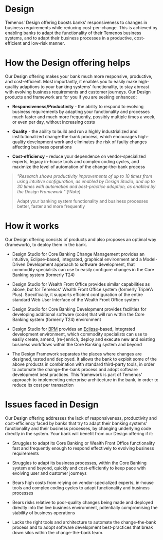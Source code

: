 # Design

Temenos' Design offering boosts banks' responsiveness to changes in business requirements while reducing cost-per-change. This is achieved by enabling banks to adapt the functionality of their Temenos business systems, and to adapt their business processes in a productive, cost-efficient and low-risk manner.

# How the Design offering helps

Our Design offering makes your bank much more responsive, productive, and cost-efficient. Most importantly, it enables you to easily make high-quality adaptions to your banking systems' functionality, to stay abreast with evolving business requirements and customer journeys. Our Design products and framework are for you if you are seeking enhanced:

*	**Responsiveness/Productivity** - the ability to respond to evolving business requirements by adapting your functionality and processes much faster and much more frequently, possibly multiple times a week, or even per day, without increasing costs

*	**Quality** - the ability to build and run a highly industrialized and institutionalized change-the-bank process, which encourages high-quality development work and eliminates the risk of faulty changes affecting business operations

*	**Cost-efficiency** - reduce your dependence on vendor-specialized experts, legacy in-house tools and complex coding cycles, and maximize the level of automation of the change-the-bank process

> *"Research shows productivity improvements of up to 10 times from using intuitive configuration, as enabled by Design Studio, and up to 30 times with automation and best-practice adoption, as enabled by the Design Framework."*
>[!Note]
>
>Adapt your banking system functionality and business processes better, faster and more frequently
>

# How it works

Our Design offering consists of products and also proposes an optimal way (framework), to deploy them in the bank.

*	Design Studio for Core Banking Change Management provides an intuitive, Eclipse-based, integrated, graphical environment and a Model-Driven Development approach to software development, that commodity specialists can use to easily configure changes in the Core Banking system (formerly T24)

*	Design Studio for Wealth Front Office provides similar capabilities as above, but for Temenos' Wealth Front Office system (formerly Triple'A Plus). Specifically, it supports efficient configuration of the entire standard Web User Interface of the Wealth Front Office system

*	Design Studio for Core Banking Development provides facilities for developing additional software (code) that will run within the Core Banking system (formerly T24) environment

*	Design Studio for [BPM](glossary.md#bpm) provides an [Eclipse](glossary.md#eclipse)-based, integrated development environment, which commodity specialists can use to easily create, amend, (re-)enrich, deploy and execute new and existing business workflows within the Core Banking system and beyond

*	The Design Framework separates the places where changes are designed, tested and deployed. It allows the bank to exploit some of the above products in combination with standard third-party tools, in order to automate the change-the-bank process and adopt software development best practices. This framework is part of Temenos' approach to implementing enterprise architecture in the bank, in order to reduce its cost per transaction

# Issues faced in Design

Our Design offering addresses the lack of responsiveness, productivity and cost-efficiency faced by banks that try to adapt their banking systems' functionality and their business processes, by changing underlying code directly in the system. Your bank will benefit from our Design offering if it:

*	Struggles to adapt its Core Banking or Wealth Front Office functionality fast and frequently enough to respond effectively to evolving business requirements

*	Struggles to adapt its business processes, within the Core Banking system and beyond, quickly and cost-efficiently to keep pace with evolving user and customer journeys

*	Bears high costs from relying on vendor-specialized experts, in-house tools and complex coding cycles to adapt functionality and business processes

*	Bears risks relative to poor-quality changes being made and deployed directly into the live business environment, potentially compromising the stability of business operations

*	Lacks the right tools and architecture to automate the change-the-bank process and to adopt software development best-practices that break down silos within the change-the-bank team.
